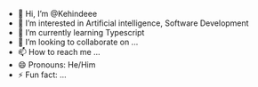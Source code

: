 - 👋 Hi, I’m @Kehindeee
- 👀 I’m interested in Artificial intelligence, Software Development 
- 🌱 I’m currently learning Typescript 
- 💞️ I’m looking to collaborate on ...
- 📫 How to reach me ...
- 😄 Pronouns: He/Him
- ⚡ Fun fact: ...

<!---
Kehindeee/Kehindeee is a ✨ special ✨ repository because its `README.md` (this file) appears on your GitHub profile.
You can click the Preview link to take a look at your changes.
--->
